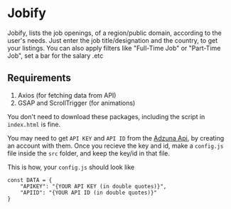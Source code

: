 # Jobify

Jobify, lists the job openings, of a region/public domain, according to the user's needs.
Just enter the job title/designation and the country, to get your listings. You can also apply filters like "Full-Time Job" or "Part-Time Job", set a bar for the salary .etc

## Requirements

1) Axios (for fetching data from API)
2) GSAP and ScrollTrigger (for animations)

You don't need to download these packages, including the script in `index.html` is fine.

You may need to get `API KEY` and `API ID` from the [Adzuna Api](https://developer.adzuna.com/), by creating an account with them.
Once you recieve the key and id, make a `config.js` file inside the `src` folder, and keep the key/id in that file.

This is how, your `config.js` should look like
```
const DATA = {
    "APIKEY": "{YOUR API KEY (in double quotes)}",
    "APIID": "{YOUR API ID (in double quotes)}"
}
```
